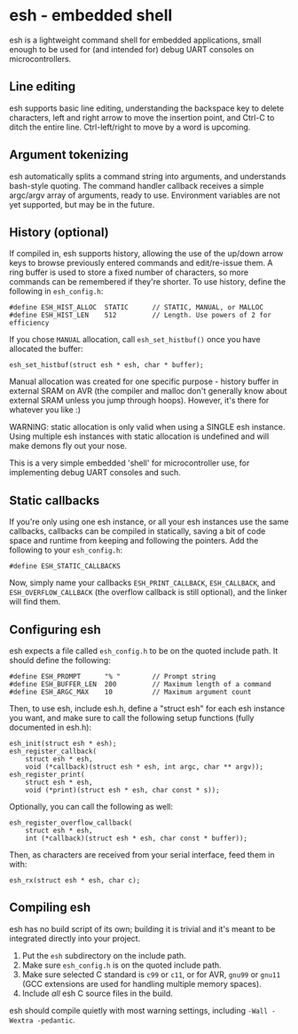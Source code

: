 esh - embedded shell
====================

esh is a lightweight command shell for embedded applications, small enough to
be used for (and intended for) debug UART consoles on microcontrollers.

Line editing
------------

esh supports basic line editing, understanding the backspace key to delete
characters, left and right arrow to move the insertion point, and Ctrl-C
to ditch the entire line. Ctrl-left/right to move by a word is upcoming.

Argument tokenizing
-------------------

esh automatically splits a command string into arguments, and understands
bash-style quoting. The command handler callback receives a simple
argc/argv array of arguments, ready to use. Environment variables are not yet
supported, but may be in the future.

History (optional)
------------------

If compiled in, esh supports history, allowing the use of the up/down arrow keys
to browse previously entered commands and edit/re-issue them. A ring buffer is
used to store a fixed number of characters, so more commands can be remembered
if they're shorter. To use history, define the following in `esh_config.h`:

    #define ESH_HIST_ALLOC  STATIC      // STATIC, MANUAL, or MALLOC
    #define ESH_HIST_LEN    512         // Length. Use powers of 2 for efficiency

If you chose `MANUAL` allocation, call `esh_set_histbuf()` once you have allocated
the buffer:

    esh_set_histbuf(struct esh * esh, char * buffer);

Manual allocation was created for one specific purpose - history buffer in
external SRAM on AVR (the compiler and malloc don't generally know about
external SRAM unless you jump through hoops). However, it's there for
whatever you like :)

WARNING: static allocation is only valid when using a SINGLE esh instance.
Using multiple esh instances with static allocation is undefined and will make
demons fly out your nose.

This is a very simple embedded 'shell' for microcontroller use, for
implementing debug UART consoles and such.

Static callbacks
----------------

If you're only using one esh instance, or all your esh instances use the same
callbacks, callbacks can be compiled in statically, saving a bit of code space
and runtime from keeping and following the pointers. Add the following to
your `esh_config.h`:

    #define ESH_STATIC_CALLBACKS

Now, simply name your callbacks `ESH_PRINT_CALLBACK`, `ESH_CALLBACK`, and
`ESH_OVERFLOW_CALLBACK` (the overflow callback is still optional), and the
linker will find them.


Configuring esh
---------------

esh expects a file called `esh_config.h` to be on the quoted include path. It
should define the following:

    #define ESH_PROMPT      "% "        // Prompt string
    #define ESH_BUFFER_LEN  200         // Maximum length of a command
    #define ESH_ARGC_MAX    10          // Maximum argument count


Then, to use esh, include esh.h, define a "struct esh" for each esh instance you
want, and make sure to call the following setup functions (fully documented in
esh.h):

    esh_init(struct esh * esh);
    esh_register_callback(
        struct esh * esh,
        void (*callback)(struct esh * esh, int argc, char ** argv));
    esh_register_print(
        struct esh * esh,
        void (*print)(struct esh * esh, char const * s));


Optionally, you can call the following as well:

    esh_register_overflow_callback(
        struct esh * esh,
        int (*callback)(struct esh * esh, char const * buffer));


Then, as characters are received from your serial interface, feed them in with:

    esh_rx(struct esh * esh, char c);


Compiling esh
-------------

esh has no build script of its own; building it is trivial and it's meant to be
integrated directly into your project.

1. Put the `esh` subdirectory on the include path.
2. Make sure `esh_config.h` is on the quoted include path.
3. Make sure selected C standard is `c99` or `c11`, or for AVR,
    `gnu99` or `gnu11` (GCC extensions are used for handling multiple
    memory spaces).
4. Include *all* esh C source files in the build.

esh should compile quietly with most warning settings, including
`-Wall -Wextra -pedantic`.

